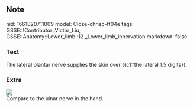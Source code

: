 ## Note
nid: 1661020711009
model: Cloze-chrisc-ff04e
tags: GSSE::!Contributor::Victor_Liu, GSSE::Anatomy::Lower_limb::12._Lower_limb_innervation
markdown: false

### Text
The lateral plantar nerve supplies the skin over {{c1::the lateral 1.5 digits}}.

### Extra
<img src="paste-7c71e031f7e69a52b4fec6208456732a9c1fa99d.jpg">
<div>
  Compare to the ulnar nerve in the hand.
</div>
